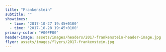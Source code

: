```yaml
---
title: "Frankenstein"
subtitle: ""
showtimes:
  - time: '2017-10-27 19:45+0100'
  - time: '2017-10-28 19:45+0100'
primary-color: "#00FF00"
header-image: assets/images/headers/2017-frankenstein-header-image.jpg
flyer: assets/images/flyers/2017-frankenstein.jpg
---
```

